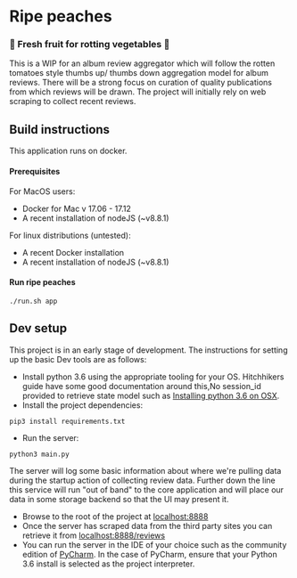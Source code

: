 # Ripe peaches
### :peach: Fresh fruit for rotting vegetables :peach:

This is a WIP for an album review aggregator which will follow the rotten tomatoes style thumbs up/ thumbs down aggregation model for album reviews. 
There will be a strong focus on curation of quality publications from which reviews will be drawn. The project will initially rely on web scraping to collect recent reviews.

## Build instructions

This application runs on docker.

#### Prerequisites

For MacOS users:
* Docker for Mac v 17.06 - 17.12
* A recent installation of nodeJS (~v8.8.1)


For linux distributions (untested):
* A recent Docker installation  
* A recent installation of nodeJS (~v8.8.1)


#### Run ripe peaches 

```
./run.sh app
```   
   
## Dev setup
This project is in an early stage of development. The instructions for setting
up the basic Dev tools are as follows:
* Install python 3.6 using the appropriate tooling for your OS. Hitchhikers guide have some good documentation around this,No session_id provided to retrieve state model
 such as [Installing python 3.6 on OSX](http://docs.python-guide.org/en/latest/starting/install3/osx/).
* Install the project dependencies:
```
pip3 install requirements.txt
``` 
* Run the server:
```
python3 main.py
```
The server will log some basic information about where we're pulling data during the startup action
of collecting review data. Further down the line this service will run "out of band" to the
core application and will place our data in some storage backend so that the UI may present it.
* Browse to the root of the project at [localhost:8888](http://localhost:8888)
* Once the server has scraped data from the third party sites you can retrieve it from 
[localhost:8888/reviews](http://localhost:8888/reviews)
* You can run the server in the IDE of your choice such as the community edition of [PyCharm](https://www.jetbrains.com/pycharm/). 
In the case of PyCharm, ensure that your Python 3.6 install is selected as the project interpreter.
